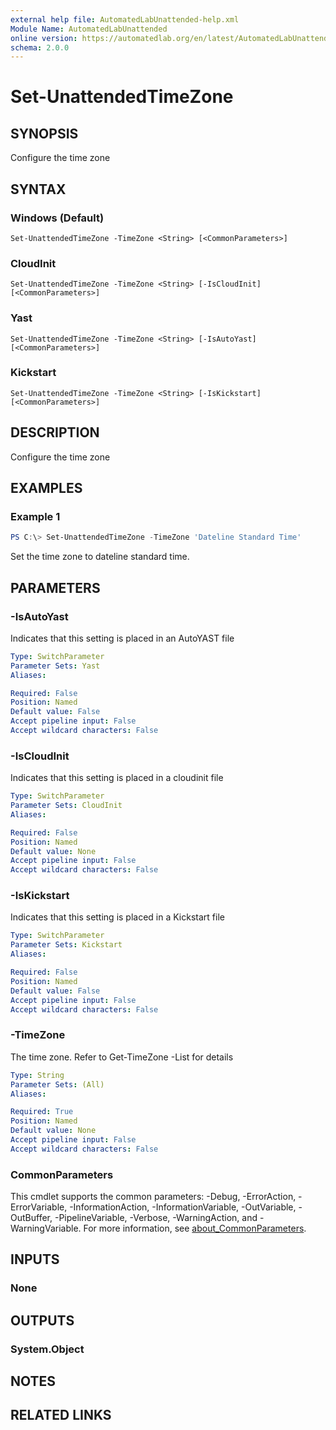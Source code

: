 ```yaml
---
external help file: AutomatedLabUnattended-help.xml
Module Name: AutomatedLabUnattended
online version: https://automatedlab.org/en/latest/AutomatedLabUnattended/en-us/Set-UnattendedTimeZone
schema: 2.0.0
---
```


# Set-UnattendedTimeZone

## SYNOPSIS
Configure the time zone

## SYNTAX

### Windows (Default)
```
Set-UnattendedTimeZone -TimeZone <String> [<CommonParameters>]
```

### CloudInit
```
Set-UnattendedTimeZone -TimeZone <String> [-IsCloudInit] [<CommonParameters>]
```

### Yast
```
Set-UnattendedTimeZone -TimeZone <String> [-IsAutoYast] [<CommonParameters>]
```

### Kickstart
```
Set-UnattendedTimeZone -TimeZone <String> [-IsKickstart] [<CommonParameters>]
```

## DESCRIPTION
Configure the time zone

## EXAMPLES

### Example 1
```powershell
PS C:\> Set-UnattendedTimeZone -TimeZone 'Dateline Standard Time'
```

Set the time zone to dateline standard time.

## PARAMETERS

### -IsAutoYast
Indicates that this setting is placed in an AutoYAST file

```yaml
Type: SwitchParameter
Parameter Sets: Yast
Aliases:

Required: False
Position: Named
Default value: False
Accept pipeline input: False
Accept wildcard characters: False
```

### -IsCloudInit
Indicates that this setting is placed in a cloudinit file

```yaml
Type: SwitchParameter
Parameter Sets: CloudInit
Aliases:

Required: False
Position: Named
Default value: None
Accept pipeline input: False
Accept wildcard characters: False
```

### -IsKickstart
Indicates that this setting is placed in a Kickstart file

```yaml
Type: SwitchParameter
Parameter Sets: Kickstart
Aliases:

Required: False
Position: Named
Default value: False
Accept pipeline input: False
Accept wildcard characters: False
```

### -TimeZone
The time zone.
Refer to Get-TimeZone -List for details

```yaml
Type: String
Parameter Sets: (All)
Aliases:

Required: True
Position: Named
Default value: None
Accept pipeline input: False
Accept wildcard characters: False
```

### CommonParameters
This cmdlet supports the common parameters: -Debug, -ErrorAction, -ErrorVariable, -InformationAction, -InformationVariable, -OutVariable, -OutBuffer, -PipelineVariable, -Verbose, -WarningAction, and -WarningVariable. For more information, see [about_CommonParameters](http://go.microsoft.com/fwlink/?LinkID=113216).

## INPUTS

### None
## OUTPUTS

### System.Object
## NOTES

## RELATED LINKS

